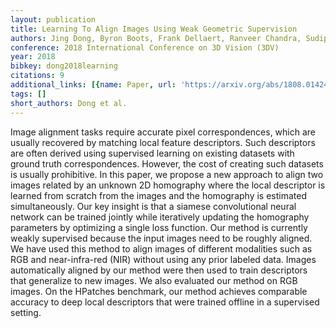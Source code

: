 ```yaml
---
layout: publication
title: Learning To Align Images Using Weak Geometric Supervision
authors: Jing Dong, Byron Boots, Frank Dellaert, Ranveer Chandra, Sudipta N. Sinha
conference: 2018 International Conference on 3D Vision (3DV)
year: 2018
bibkey: dong2018learning
citations: 9
additional_links: [{name: Paper, url: 'https://arxiv.org/abs/1808.01424'}]
tags: []
short_authors: Dong et al.
---
```

Image alignment tasks require accurate pixel correspondences, which are
usually recovered by matching local feature descriptors. Such descriptors are
often derived using supervised learning on existing datasets with ground truth
correspondences. However, the cost of creating such datasets is usually
prohibitive. In this paper, we propose a new approach to align two images
related by an unknown 2D homography where the local descriptor is learned from
scratch from the images and the homography is estimated simultaneously. Our key
insight is that a siamese convolutional neural network can be trained jointly
while iteratively updating the homography parameters by optimizing a single
loss function. Our method is currently weakly supervised because the input
images need to be roughly aligned.
  We have used this method to align images of different modalities such as RGB
and near-infra-red (NIR) without using any prior labeled data. Images
automatically aligned by our method were then used to train descriptors that
generalize to new images. We also evaluated our method on RGB images. On the
HPatches benchmark, our method achieves comparable accuracy to deep local
descriptors that were trained offline in a supervised setting.